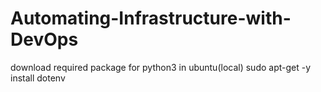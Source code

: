 # Automating-Infrastructure-with-DevOps

download required package for python3 in ubuntu(local)
sudo apt-get -y install dotenv
